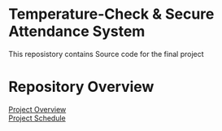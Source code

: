 # Temperature-Check & Secure Attendance System 
This reposistory contains Source code for the final project 

# Repository Overview 
[Project Overview](https://github.com/cu-ecen-aeld/final-project-chth2844/wiki/Project-Overview)\
[Project Schedule](https://github.com/cu-ecen-aeld/final-project-chth2844/wiki/Project-Schedule)
